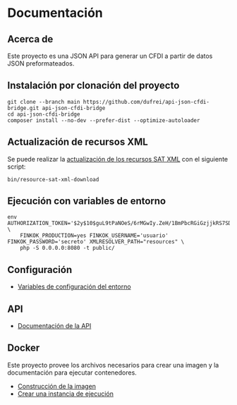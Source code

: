 # Documentación

## Acerca de

Este proyecto es una JSON API para generar un CFDI a partir de datos JSON preformateados.

## Instalación por clonación del proyecto

```shell
git clone --branch main https://github.com/dufrei/api-json-cfdi-bridge.git api-json-cfdi-bridge
cd api-json-cfdi-bridge
composer install --no-dev --prefer-dist --optimize-autoloader
```

## Actualización de recursos XML

Se puede realizar la [actualización de los recursos SAT XML](recursos-sat-xml.md) con el siguiente script:

```shell
bin/resource-sat-xml-download
```

## Ejecución con variables de entorno

```shell
env AUTHORIZATION_TOKEN='$2y$10$guL9tPaNOeS/6rMGwIy.ZeH/1BmPbcRGiGzjjkRS7SDI0bM9mBMV' \
    FINKOK_PRODUCTION=yes FINKOK_USERNAME='usuario' FINKOK_PASSWORD='secreto' XMLRESOLVER_PATH="resources" \
    php -S 0.0.0.0:8080 -t public/
```

## Configuración

- [Variables de configuración del entorno](configuracion.md)

## API

- [Documentación de la API](api.md)

## Docker

Este proyecto provee los archivos necesarios para crear una imagen y la documentación para ejecutar contenedores.

- [Construcción de la imagen](docker-construir.md)
- [Crear una instancia de ejecución](docker-ejecutar.md)
